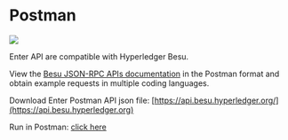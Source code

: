 # Postman

![](https://www.postman.com/assets/logos/pm-orange-logo-horiz.svg)

Enter API are compatible with Hyperledger Besu.&#x20;

View the [Besu JSON-RPC APIs documentation](https://api.besu.hyperledger.org) in the Postman format and obtain example requests in multiple coding languages.

Download Enter Postman API json file: [https://api.besu.hyperledger.org/](https://api.besu.hyperledger.org)

Run in Postman: [click here](https://god.gw.postman.com/run-collection/11610746-f334929f-c8c3-43ed-bb73-69a6f0d728d8?action=collection%2Ffork\&collection-url=entityId%3D11610746-f334929f-c8c3-43ed-bb73-69a6f0d728d8%26entityType%3Dcollection%26workspaceId%3Dc4b60b6f-9f15-42d0-8327-7ebabca6f0fd#?env%5BBesu%20node%20on%20local%20host%5D=W3sia2V5IjoicnBjLWh0dHAtaG9zdCIsInZhbHVlIjoibG9jYWxob3N0IiwiZW5hYmxlZCI6ZmFsc2V9LHsia2V5IjoicnBjLWh0dHAtcG9ydCIsInZhbHVlIjoiODU0NSIsImVuYWJsZWQiOmZhbHNlfV0=)
